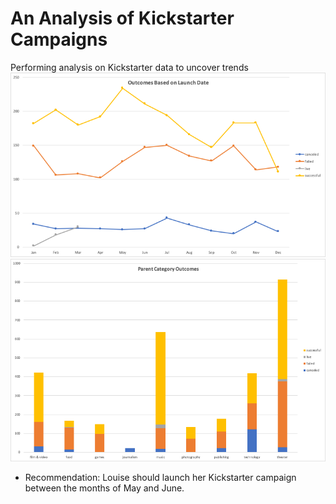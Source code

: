 # An Analysis of Kickstarter Campaigns
Performing analysis on Kickstarter data to uncover trends
![Launch_date_outcomes](Launch_date_outcomes.png)
![Parent_category_outcomes](Parent_category_outcomes.png)
- Recommendation: Louise should launch her Kickstarter campaign between the months of May and June.
